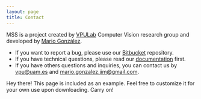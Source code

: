 ```yaml
---
layout: page
title: Contact
---
```



MSS is a project created by [VPULab](http://www-vpu.ii.uam.es/) Computer Vision research group and developed by [Mario González](https://www.linkedin.com/in/mario-gonz%C3%A1lez-197b27b9/).

* If you want to report a bug, please use our [Bitbucket](https://bitbucket.org/jcsma/mss-dev/issues) repository.
* If you have technical questions, please read our [documentation](/documentation/index.html) first.
* If you have others questions and inquiries, you can contact us by [vpu@uam.es](mailto:vpu@uam.es) and [mario.gonzalez.jim@gmail.com](mailto:mario.gonzalez.jim@gmail.com).


<p class="message">
  Hey there! This page is included as an example. Feel free to customize it for your own use upon downloading. Carry on!
</p>
